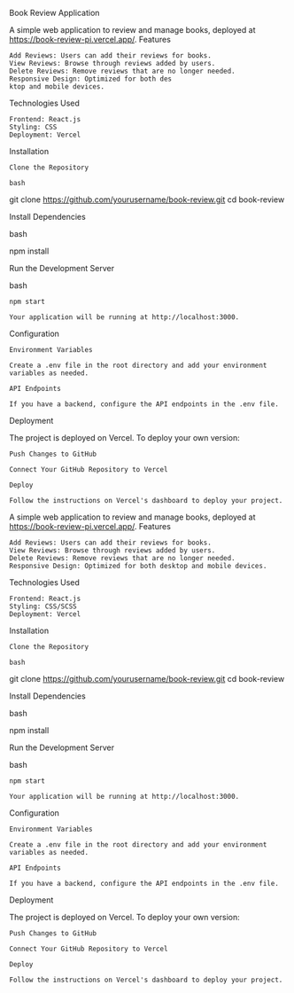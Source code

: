 Book Review Application

A simple web application to review and manage books, deployed at https://book-review-pi.vercel.app/.
Features

    Add Reviews: Users can add their reviews for books.
    View Reviews: Browse through reviews added by users.
    Delete Reviews: Remove reviews that are no longer needed.
    Responsive Design: Optimized for both des
    ktop and mobile devices.

Technologies Used

    Frontend: React.js
    Styling: CSS
    Deployment: Vercel

Installation

    Clone the Repository

    bash

git clone https://github.com/yourusername/book-review.git
cd book-review

Install Dependencies

bash

npm install

Run the Development Server

bash

    npm start

    Your application will be running at http://localhost:3000.

Configuration

    Environment Variables

    Create a .env file in the root directory and add your environment variables as needed.

    API Endpoints

    If you have a backend, configure the API endpoints in the .env file.

Deployment

The project is deployed on Vercel. To deploy your own version:

    Push Changes to GitHub

    Connect Your GitHub Repository to Vercel

    Deploy

    Follow the instructions on Vercel's dashboard to deploy your project.

A simple web application to review and manage books, deployed at https://book-review-pi.vercel.app/.
Features

    Add Reviews: Users can add their reviews for books.
    View Reviews: Browse through reviews added by users.
    Delete Reviews: Remove reviews that are no longer needed.
    Responsive Design: Optimized for both desktop and mobile devices.

Technologies Used

    Frontend: React.js
    Styling: CSS/SCSS
    Deployment: Vercel

Installation

    Clone the Repository

    bash

git clone https://github.com/yourusername/book-review.git
cd book-review

Install Dependencies

bash

npm install

Run the Development Server

bash

    npm start

    Your application will be running at http://localhost:3000.

Configuration

    Environment Variables

    Create a .env file in the root directory and add your environment variables as needed.

    API Endpoints

    If you have a backend, configure the API endpoints in the .env file.

Deployment

The project is deployed on Vercel. To deploy your own version:

    Push Changes to GitHub

    Connect Your GitHub Repository to Vercel

    Deploy

    Follow the instructions on Vercel's dashboard to deploy your project.
